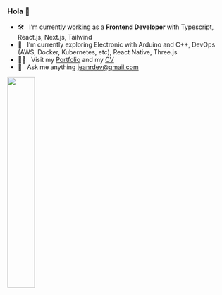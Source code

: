 ### Hola 👋

- 🛠 &nbsp; I’m currently working as a <strong>Frontend Developer</strong> with Typescript, React.js, Next.js, Tailwind
- 🚀 &nbsp; I’m currently exploring Electronic with Arduino and C++, DevOps (AWS, Docker, Kubernetes, etc), React Native, Three.js
- 👨‍💻 &nbsp; Visit my [Portfolio](https://jeanrondon.is-a.dev) and my [CV](https://rxresu.me/jeandv/cv-jean-rondon)
- 💬 &nbsp; Ask me anything jeanrdev@gmail.com

<div align="mid">
  <img src="https://github-readme-stats.vercel.app/api?username=jeandv&theme=tokyonight&show_icons=true&hide_border=true&count_private=true" width="35%" />
</div>
